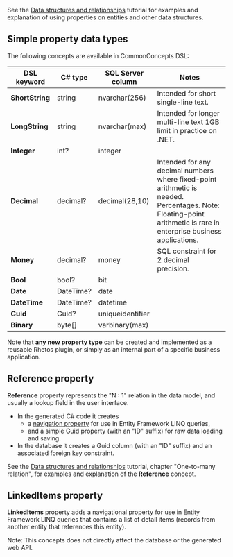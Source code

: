 See the [Data structures and relationships](https://github.com/Rhetos/Rhetos/wiki/Data-structures-and-relationships) tutorial for examples and explanation of using properties
on entities and other data structures.

## Simple property data types

The following concepts are available in CommonConcepts DSL:

| DSL keyword | C# type | SQL Server column | Notes |
| --- | --- | --- | --- |
| **ShortString** | string | nvarchar(256) | Intended for short single-line text.
| **LongString** | string | nvarchar(max) | Intended for longer multi-line text 1GB limit in practice on .NET. |
| **Integer** | int? | integer |
| **Decimal** | decimal? | decimal(28,10) | Intended for any decimal numbers where fixed-point arithmetic is needed. Percentages. Note: Floating-point arithmetic is rare in enterprise business applications. |
| **Money** | decimal? | money | SQL constraint for 2 decimal precision. |
| **Bool** | bool? | bit |
| **Date** | DateTime? | date |
| **DateTime** | DateTime? | datetime |
| **Guid** | Guid? | uniqueidentifier |
| **Binary** | byte[] | varbinary(max) |

Note that **any new property type** can be created and implemented as a reusable Rhetos plugin, or simply as an internal part of a specific business application.

## Reference property

**Reference** property represents the "N : 1" relation in the data model, and usually a lookup field in the user interface.

* In the generated C# code it creates
  * a [navigation property](https://docs.microsoft.com/en-us/ef/ef6/fundamentals/relationships)
  for use in Entity Framework LINQ queries,
  * and a simple Guid property (with an "ID" suffix) for raw data loading and saving.
* In the database it creates a Guid column (with an "ID" suffix)
  and an associated foreign key constraint.

See the [Data structures and relationships](https://github.com/Rhetos/Rhetos/wiki/Data-structures-and-relationships) tutorial, chapter "One-to-many relation", for examples and explanation of the **Reference** concept.

## LinkedItems property

**LinkedItems** property adds a navigational property for use in Entity Framework LINQ queries that contains a list of detail items (records from another entity that references this entity).

Note: This concepts does not directly affect the database or the generated web API.
